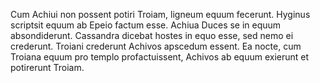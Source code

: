 Cum Achiui non possent potiri Troiam, ligneum equum fecerunt. Hyginus scriptsit equum ab Epeio factum esse. Achiua Duces se in equum absondiderunt. Cassandra dicebat hostes in equo esse, sed nemo ei crederunt. Troiani crederunt Achivos apscedum essent. Ea nocte, cum Troiana equum pro templo profactuissent, Achivos ab equum exierunt et potirerunt Troiam.  
